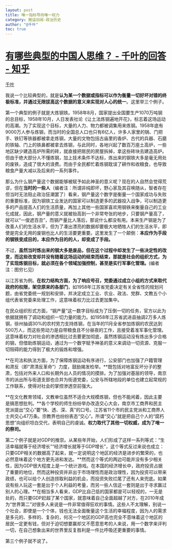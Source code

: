 ```yaml
---
layout: post
title: 唯一指标导向唯一权力
category: 搬运旧闻-政治历史
author: "@千叶"
toc: true
---
```


# [有哪些典型的中国人思维？ - 千叶的回答 - 知乎](https://www.zhihu.com/question/68088641/answer/2387260448)

[千叶](https://www.zhihu.com/people/qian-xie-ying-73)

我说一个比较典型的，就是**认为某一个数据或指标可以作为衡量一切好坏对错的终极标准，并通过无限拔高这个数据的意义来实现对人心的统一**。这里举三个例子。

第一个典型的例子就是大炼钢铁。1958年8月，国家提出全国要生产1070万吨钢的总目标，1958年10月，人日发表社论《让土法炼钢遍地开花》，标志着这场运动的高潮。为了实现这个目标，大量的人力、物力都被调集用来炼钢。1958年底有9000万人参与炼钢，而当时的全国总人口也只有6亿人，许多人家里的锅、门把手、铁钉等铁器都被拿走炼钢，大量的文物包括古庙里的香炉、古代的兵器、石磨的铁轴、门上的铁鼻都被拿去炼钢，与此同时，各地兴起了数百万座土高炉，一些地区缺少建造高炉所需的砖，就直接把居民的房屋拆掉，拿这些砖块去建造高炉。但由于绝大部分人不懂炼钢，加上技术条件不达标，炼出来的钢铁大多是毫无用处的废铁，造成了很大的浪费。而由于全民都忙着炼钢耽误了耕作和收粮食，也导致粮食产量大减以及后来的一系列事件。

那么为什么钢产量这个数据能够被赋予如此神圣的意义呢？现在的人自然会觉得荒谬，但在**当时的一些人**（编者注：所谓非纯即坏，野心家及其召唤随从，智者存在但当时无法阻止政治狂潮罢了）看来，钢产量这个数字是衡量一个国家成功与失败的重要标准，因为钢铁工业发达的国家可以制造更多的武器投入战争，可以制造更多的产品提高人们的生活质量，再加上其他一些国家喜欢用钢铁来衡量自己的工业化成就，因此，钢产量的意义就被抬高到一个非常夸张的地步，只要钢产量高了，就可以“一俊遮百丑”，而钢产量比人落后，那说什么都没有用。本来生产钢是为了改善人们的生活水平，但为了凑出漂亮的数据却要极大地牺牲人们的生活水平，即使是完全无用的废钢也比人的生活要更重要。这里发生了一个颠倒：**本应作为手段的钢铁变成目的，本应作为目的的人，却变成了手段。**

不过，**虽然当时炼出来的钢大多是废品，但在这个过程中却发生了一些决定性的改变，而这些改变却并没有随着这场运动的结束而结束，那就是社会的组织方式，为了实现炼钢目标，就必须在各个领域加强控制，甚至是实行军事化管理。**(编者注：图穷匕见)

以江苏省为例。**在权力结构方面，为了响应号召，党委通过成立小组的方式来取代政府的权限，架空原来的各部门**，如1958年江苏省党委决定有关全省性的规划问题，由省党委统一规划和安排，并决定成立工业、农业、政法、党群、文教五个小组代表省党委来处理工作，这意味着权力比过去更加集中。

在民众组织形式方面，“钢产量”这一数字目标成为了压倒一切的任务，官方以此为依据就拥有了调动和组织一切力量的能力。如1958年江苏省武进县抽调2万多人炼钢，徐州抽调30%的农村劳力支持炼钢，在当年的11月全省参加炼钢的农民达到500万人，而这些劳动力是自带粮食且不分昼夜的工作，且接受着准军事化管理。这意味着权力对社会的渗透相比过去要更加彻底，虽然炼钢运动没有炼出多少合格的钢，但借助炼钢运动，通过为一个数字赋予神圣的意义来调动一切资源、克服一切阻碍的能力得到了极大的锻炼和增强。

**在司法和执法方面，为了保障炼钢运动有序进行，公安部门也加强了户籍管理和肃反（即“肃清反革命”）力度，鼓励揭发检举。**既包括对地富反坏分子的整肃，包括对外来人口和长期外出人员的情况的摸排。为了加强对基层的领导，南京市的派出所与街道支部也合并为街道党委，公安与所辖地段的单位也建立起常规的工作联系，使得对社会的掌控渗透空前强大。

**在文化教育领域，文教单位虽然不适合大规模炼钢，但也不能闲着，因此主要是搞思想批判。**各个学校的师生纷纷举办改造交心大会，南京市工商界和民主党派提出“交心”要“快、透、深、真”的口号。江苏省11个市的民主党派和工商界人士共交心47万条。宗教界也纷纷表态“交心”。所谓“交心”就是把自己个人的“腐朽思想”向组织坦白交代，表明自己的虔诚。**权力取代了其他一切权威，成为了唯一的祭司。**

第二个例子就是对GDP的推崇。从某些年开始，人们形成了这样一系列等式：“生活幸福就等于经济增长”“经济增长就等于GDP增长”，这个等式反过来说也成立：只要GDP相关的数据高了起来，就一定说明这个地区的经济是进步的繁荣的，也必然意味着这个地方更先进和发达。**然而这个等式的两边可能并没有多少相关性，因为GDP很大程度上是一个统计游戏。在本国的经济增长中，政府投资占据了重要的地位，然而这种投资并非出于市场理性而是政治理性，因为投资可以带来政绩，也可以给个人创造捞取利益的机会，而投资失败烂尾了还有人来兜底。如果说有些人玩这一套是出于个人利益的考量，而另一些人信这一套则是出于寻求赢过别人的心理。**在相当多人看来，GDP比自己低的国家都是可以轻视的，一无是处的，而只要GDP赶超了某个国家，就意味着自己全面超越了对方，在2010年成为“世界第二”对很多人来说是一件非常值得狂欢的事情。这些人不太理解，别说一个社会，即使是一个个体，钱也无法全面衡量这个生活的幸福程度，因为人的需求是多元的、多样的、复杂的，何况一个地区的GDP高也完全不意味着这个地区的居民一定更有钱，但对于迫切想要赢却又不愿意思考的人来说，用一个数字来评判一切，在自己想象出来的世界里反复胜利是一件比呼吸还更重要的事情。

第三个例子就不说了。
